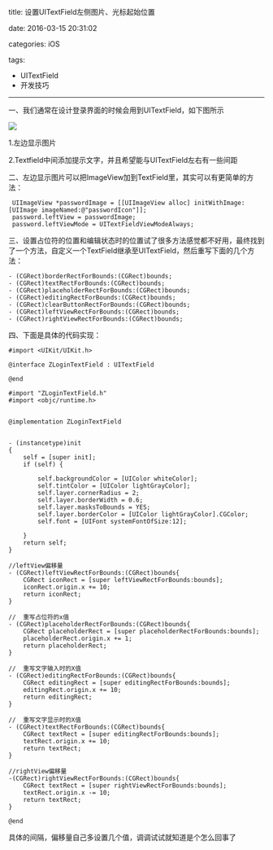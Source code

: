 title: 设置UITextField左侧图片、光标起始位置

date: 2016-03-15 20:31:02

categories: iOS

tags:

- UITextField
- 开发技巧

------

一、我们通常在设计登录界面的时候会用到UITextField，如下图所示

 ![](http://odqosxg6n.bkt.clouddn.com/UITextField%E8%AE%BE%E7%BD%AE%E5%9B%BE%E7%89%87%E3%80%81%E5%85%89%E6%A0%87%E4%BD%8D%E7%BD%AE-1.png)

1.左边显示图片

2.Textfield中间添加提示文字，并且希望能与UITextField左右有一些间距

二、左边显示图片可以把ImageView加到TextField里，其实可以有更简单的方法：

```
 UIImageView *passwordImage = [[UIImageView alloc] initWithImage:[UIImage imageNamed:@"passwordIcon"]];
 password.leftView = passwordImage;
 password.leftViewMode = UITextFieldViewModeAlways;
```

三、设置占位符的位置和编辑状态时的位置试了很多方法感觉都不好用，最终找到了一个方法，自定义一个TextField继承至UITextField，然后重写下面的几个方法：

```
- (CGRect)borderRectForBounds:(CGRect)bounds;
- (CGRect)textRectForBounds:(CGRect)bounds;
- (CGRect)placeholderRectForBounds:(CGRect)bounds;
- (CGRect)editingRectForBounds:(CGRect)bounds;
- (CGRect)clearButtonRectForBounds:(CGRect)bounds;
- (CGRect)leftViewRectForBounds:(CGRect)bounds;
- (CGRect)rightViewRectForBounds:(CGRect)bounds;
```

四、下面是具体的代码实现：

```
#import <UIKit/UIKit.h>

@interface ZLoginTextField : UITextField

@end
```

```
#import "ZLoginTextField.h"
#import <objc/runtime.h>


@implementation ZLoginTextField


- (instancetype)init
{
    self = [super init];
    if (self) {

        self.backgroundColor = [UIColor whiteColor];
        self.tintColor = [UIColor lightGrayColor];
        self.layer.cornerRadius = 2;
        self.layer.borderWidth = 0.6;
        self.layer.masksToBounds = YES;
        self.layer.borderColor = [UIColor lightGrayColor].CGColor;
        self.font = [UIFont systemFontOfSize:12];

    }
    return self;
}

//leftView偏移量
- (CGRect)leftViewRectForBounds:(CGRect)bounds{
    CGRect iconRect = [super leftViewRectForBounds:bounds];
    iconRect.origin.x += 10;
    return iconRect;
}

//  重写占位符的x值
- (CGRect)placeholderRectForBounds:(CGRect)bounds{
    CGRect placeholderRect = [super placeholderRectForBounds:bounds];
    placeholderRect.origin.x += 1;
    return placeholderRect;
}

//  重写文字输入时的X值
- (CGRect)editingRectForBounds:(CGRect)bounds{
    CGRect editingRect = [super editingRectForBounds:bounds];
    editingRect.origin.x += 10;
    return editingRect;
}

//  重写文字显示时的X值
- (CGRect)textRectForBounds:(CGRect)bounds{
    CGRect textRect = [super editingRectForBounds:bounds];
    textRect.origin.x += 10;
    return textRect;
}

//rightView偏移量
-(CGRect)rightViewRectForBounds:(CGRect)bounds{
    CGRect textRect = [super rightViewRectForBounds:bounds];
    textRect.origin.x -= 10;
    return textRect;
}

@end

```

具体的间隔，偏移量自己多设置几个值，调调试试就知道是个怎么回事了